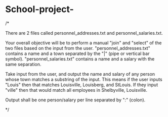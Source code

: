 # School-project-
/*

There are 2 files called personnel_addresses.txt and personnel_salaries.txt.

Your overall objective will be to perform a manual "join" and "select" of the two files based on the input 
from the user.  "personnel_addresses.txt" contains a name and a town separated by the "|" 
(pipe or vertical bar symbol).  "personnel_salaries.txt" contains a name and a salary with the same separation.

Take input from the user, and output the name and salary of any person whose town matches a substring of the input.
This means if the user inputs "Louis" then that matches Louisville, Louisberg, and StLouis.  If they input "ville" 
then that would match all employees in Shelbyville, Louisville.

Output shall be one person/salary per line separated by ":" (colon).


*/
